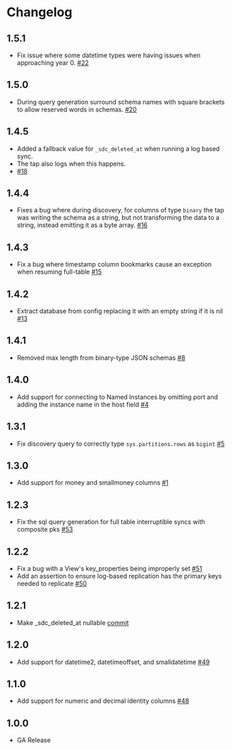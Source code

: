 # Changelog

## 1.5.1
  * Fix issue where some datetime types were having issues when approaching year 0. [#22](https://github.com/singer-io/tap-mssql/pull/22)

## 1.5.0
  * During query generation surround schema names with square brackets to allow reserved words in schemas. [#20](https://github.com/singer-io/tap-mssql/pull/20)

## 1.4.5
  * Added a fallback value for `_sdc_deleted_at` when running a log based sync.
  * The tap also logs when this happens.
  * [#18](https://github.com/singer-io/tap-mssql/pull/18)

## 1.4.4
  * Fixes a bug where during discovery, for columns of type `binary` the tap was writing the schema as a string, but not transforming the data to a string, instead emitting it as a byte array. [#16](https://github.com/singer-io/tap-mssql/pull/16)

## 1.4.3
  * Fix a bug where timestamp column bookmarks cause an exception when resuming full-table [#15](https://github.com/singer-io/tap-mssql/pull/15)

## 1.4.2
  * Extract database from config replacing it with an empty string if it is nil [#13](https://github.com/singer-io/tap-mssql/pull/13)

## 1.4.1
  * Removed max length from binary-type JSON schemas [#8](https://github.com/singer-io/tap-mssql/pull/8/)

## 1.4.0
  * Add support for connecting to Named Instances by omitting port and adding the instance name in the host field [#4](https://github.com/singer-io/tap-mssql/pull/4)

## 1.3.1
  * Fix discovery query to correctly type `sys.partitions.rows` as `bigint` [#5](https://github.com/singer-io/tap-mssql/pull/5)

## 1.3.0
  * Add support for money and smallmoney columns [#1](https://github.com/singer-io/tap-mssql/pull/1)

## 1.2.3
  * Fix the sql query generation for full table interruptible syncs with composite pks [#53](https://github.com/stitchdata/tap-mssql/pull/53)

## 1.2.2
  * Fix a bug with a View's key_properties being improperly set [#51](https://github.com/stitchdata/tap-mssql/pull/51)
  * Add an assertion to ensure log-based replication has the primary keys needed to replicate [#50](https://github.com/stitchdata/tap-mssql/pull/50)

## 1.2.1
  * Make _sdc_deleted_at nullable [commit](https://github.com/stitchdata/tap-mssql/commit/e95170bab642da301346cdf56485f8778d32ad2b)

## 1.2.0
  * Add support for datetime2, datetimeoffset, and smalldatetime [#49](https://github.com/stitchdata/tap-mssql/pull/49)

## 1.1.0
 * Add support for numeric and decimal identity columns [#48](https://github.com/stitchdata/tap-mssql/pull/48)

## 1.0.0
 * GA Release
